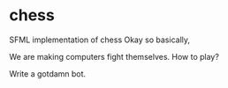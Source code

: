 # chess
SFML implementation of chess
Okay so basically,

We are making computers fight themselves.
How to play?

Write a gotdamn bot.
